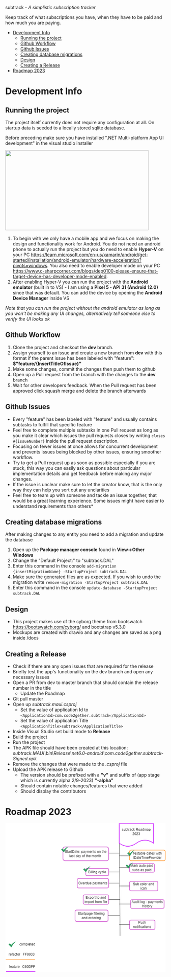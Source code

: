 subtrack <em>- A simplistic subscription tracker</em>

Keep track of what subscriptions you have, when they have to be paid and how much you are paying.

- [Development Info](#development-info)
  - [Running the project](#running-the-project)
  - [Github Workflow](#github-workflow)
  - [Github Issues](#github-issues)
  - [Creating database migrations](#creating-database-migrations)
  - [Design](#design)
  - [Creating a Release](#creating-a-release)
- [Roadmap 2023](#roadmap-2023)

# Development Info

## Running the project
The project itself currently does not require any configuration at all. On startup data is seeded to a locally stored sqlite database.

Before preceding make sure you have installed ".NET Multi-platform App UI development" in the visual studio installer

<img src="https://i.postimg.cc/BnGYRhFy/vs-workloads.png)](https://postimg.cc/vc3tVt3L" width="450" height="250">

1. To begin with we only have a mobile app and we focus on making the design and functionality work for Android. You do not need an android phone to actually run the project but you do need to enable **Hyper-V** on your PC https://learn.microsoft.com/en-us/xamarin/android/get-started/installation/android-emulator/hardware-acceleration?pivots=windows. You also need to enable developer mode on your PC https://www.c-sharpcorner.com/blogs/dep0100-please-ensure-that-target-device-has-developer-mode-enabled.
2.  After enabling Hyper-V you can run the project with the **Android emulator** (built in to VS) - I am using a **Pixel 5 - API 31 (Android 12.0)** since that was default. You can add the device by opening the **Android Device Manager** inside VS

*Note that you can run the project without the android emulator as long as you won't be making any UI changes, alternatively tell someone else to verify the UI looks ok*

## Github Workflow

1. Clone the project and checkout the **dev** branch.
2. Assign yourself to an issue and create a new branch from **dev** with this format if the parent issue has been labeled with "feature": **$"feature/{InsertTitleOfIssue}"**
3. Make some changes, commit the changes then push them to github
4. Open up a Pull request from the branch with the changes to the **dev** branch
5. Wait for other developers feedback. When the Pull request has been approved click squash merge and delete the branch afterwards

## Github Issues

- Every "feature" has been labeled with "feature" and usually contains subtasks to fulfill that specific feature
- Feel free to complete multiple subtasks in one Pull request as long as you make it clear which issues the pull requests closes by writing `closes #{issueNumber}` inside the pull request description.
- Focusing on fewer issues at once allows for concurrent development and prevents issues being blocked by other issues, ensuring smoother workflow.
- Try to get a Pull request up as soon as possible especially if you are stuck, this way you can easily ask questions about particular implementation details and get feedback before making any major changes.
- If the issue is unclear make sure to let the creator know, that is the only way they can help you sort out any unclarities
- Feel free to team up with someone and tackle an issue together, that would be a great learning experience. Some issues might have easier to understand requirements than others*

## Creating database migrations

After making changes to any entity you need to add a migration and update the database

1. Open up the **Package manager console** found in **View->Other Windows**
2. Change the "Default Project:" to "subtrack.DAL"
3. Enter this command in the console `add-migration {insertMigrationName} -StartupProject subtrack.DAL`
4. Make sure the generated files are as expected. If you wish to undo the migration write `remove-migration -StartupProject subtrack.DAL`
5. Enter this command in the console `update-database -StartupProject subtrack.DAL`

## Design
- This project makes use of the cyborg theme from bootswatch https://bootswatch.com/cyborg/ and bootstrap v5.3.0
- Mockups are created with drawio and any changes are saved as a png inside /docs

## Creating a Release
- Check if there are any open issues that are required for the release
- Briefly test the app's functionality on the dev branch and open any necessary issues
- Open a PR from dev to master branch that should contain the release number in the title  
  - Update the Roadmap
- Git pull master
- Open up *subtrack.maui.csproj*
    - Set the value of application Id to `<ApplicationId>com.code2gether.subtrack</ApplicationId>`
    - Set the value of application Title `<ApplicationTitle>subtrack</ApplicationTitle>`
- Inside Visual Studio set build mode to **Release**
- Build the project
- Run the project
- The APK file should have been created at this location: *subtrack.MAUI\bin\Release\net6.0-android\com.code2gether.subtrack-Signed.apk*
- Remove the changes that were made to the *.csproj* file
- Upload the APK release to Github
  - The version should be prefixed with a **"v"** and suffix of (app stage which is currently alpha 2/9-2023) **"-alpha"**
  - Should contain notable changes/features that were added
  - Should display the contributors

# Roadmap 2023
![Roadmap 2023](docs/roadmap.png?)
